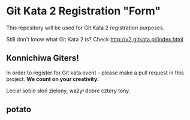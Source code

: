 Git Kata 2 Registration "Form"
==============================

This repository will be used for Git Kata 2 registration purposes.

Still don't know what Git Kata 2 is? Check http://v2.gitkata.pl/index.html

## Konnichiwa Giters! ##

In order to register for Git kata event - please make a pull request in this project.
**We count on your creativity.**

Leciał sobie słoń zielony, ważył dobre cztery tony.

potato
----
